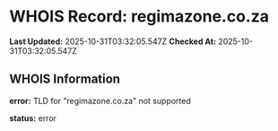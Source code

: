 # WHOIS Record: regimazone.co.za

**Last Updated:** 2025-10-31T03:32:05.547Z
**Checked At:** 2025-10-31T03:32:05.547Z

## WHOIS Information

**error:** TLD for "regimazone.co.za" not supported

**status:** error

